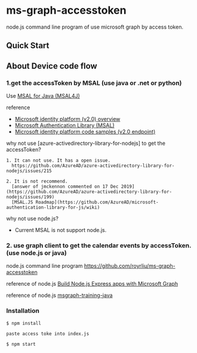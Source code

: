 # ms-graph-accesstoken
node.js command line program of use microsoft graph by access token.

## Quick Start

## About Device code flow

### 1.get the accessToken by MSAL (use java or .net or python)

Use [MSAL for Java (MSAL4J)](https://github.com/AzureAD/microsoft-authentication-library-for-java)

reference 

- [Microsoft identity platform (v2.0) overview](https://docs.microsoft.com/en-us/azure/active-directory/develop/v2-overview)
- [Microsoft Authentication Library (MSAL)](https://docs.microsoft.com/en-us/azure/active-directory/develop/msal-overview) 
- [Microsoft identity platform code samples (v2.0 endpoint)](https://docs.microsoft.com/en-us/azure/active-directory/develop/sample-v2-code) 

why not use [azure-activedirectory-library-for-nodejs] to get the accessToken? 

    1. It can not use. It has a open issue. 
      https://github.com/AzureAD/azure-activedirectory-library-for-nodejs/issues/215 

    2. It is not recommend. 
      [answer of jmckennon commented on 17 Dec 2019](https://github.com/AzureAD/azure-activedirectory-library-for-nodejs/issues/199) 
      [MSAL.JS Roadmap](https://github.com/AzureAD/microsoft-authentication-library-for-js/wiki) 

why not use node.js? 
* Current MSAL is not support node.js. 

### 2. use graph client to get the calendar events by accessToken.  (use node.js or java)
  node.js command line program 
    https://github.com/royrliu/ms-graph-accesstoken 

  reference of node.js 
    [Build Node.js Express apps with Microsoft Graph](https://github.com/microsoftgraph/msgraph-training-nodeexpressapp/tree/master/Demos/03-add-msgraph) 
  
  reference of node.js 
    [msgraph-training-java](https://github.com/microsoftgraph/msgraph-training-java/tree/master/demos/03-add-msgraph/graphtutorial) 

### Installation

``` $ npm install ``` 

``` paste access toke into index.js ``` 

``` $ npm start ``` 